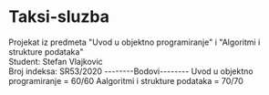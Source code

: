 # Taksi-sluzba
Projekat iz predmeta "Uvod u objektno programiranje" i "Algoritmi i strukture podataka"\
Student: Stefan Vlajkovic\
Broj indeksa: SR53/2020
--------Bodovi--------
Uvod u objektno programiranje = 60/60 
Aalgoritmi i strukture podataka = 70/70
